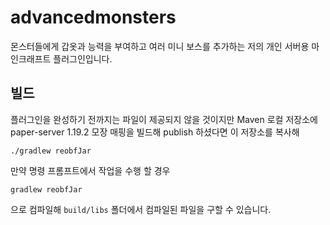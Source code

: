 # advancedmonsters

몬스터들에게 갑옷과 능력을 부여하고 여러 미니 보스를 추가하는 저의 개인 서버용 마인크래프트 플러그인입니다.

## 빌드

플러그인을 완성하기 전까지는 파일이 제공되지 않을 것이지만
Maven 로컬 저장소에 paper-server 1.19.2 모장 매핑을 빌드해 publish 하셨다면
이 저장소를 복사해 

    ./gradlew reobfJar

만약 명령 프롬프트에서 작업을 수행 할 경우

    gradlew reobfJar

으로 컴파일해 `build/libs` 폴더에서 컴파일된 파일을 구할 수 있습니다.




